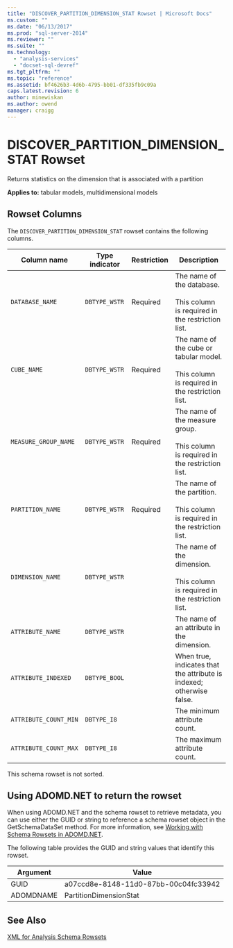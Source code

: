 ```yaml
---
title: "DISCOVER_PARTITION_DIMENSION_STAT Rowset | Microsoft Docs"
ms.custom: ""
ms.date: "06/13/2017"
ms.prod: "sql-server-2014"
ms.reviewer: ""
ms.suite: ""
ms.technology: 
  - "analysis-services"
  - "docset-sql-devref"
ms.tgt_pltfrm: ""
ms.topic: "reference"
ms.assetid: bf4626b3-4d6b-4795-bb01-df335fb9c09a
caps.latest.revision: 6
author: minewiskan
ms.author: owend
manager: craigg
---
```

# DISCOVER_PARTITION_DIMENSION_STAT Rowset
  Returns statistics on the dimension that is associated with a partition  
  
 **Applies to:** tabular models, multidimensional models  
  
## Rowset Columns  
 The `DISCOVER_PARTITION_DIMENSION_STAT` rowset contains the following columns.  
  
|Column name|Type indicator|Restriction|Description|  
|-----------------|--------------------|-----------------|-----------------|  
|`DATABASE_NAME`|`DBTYPE_WSTR`|Required|The name of the database.<br /><br /> This column is required in the restriction list.|  
|`CUBE_NAME`|`DBTYPE_WSTR`|Required|The name of the cube or tabular model.<br /><br /> This column is required in the restriction list.|  
|`MEASURE_GROUP_NAME`|`DBTYPE_WSTR`|Required|The name of the measure group.<br /><br /> This column is required in the restriction list.|  
|`PARTITION_NAME`|`DBTYPE_WSTR`|Required|The name of the partition.<br /><br /> This column is required in the restriction list.|  
|`DIMENSION_NAME`|`DBTYPE_WSTR`||The name of the dimension.<br /><br /> This column is required in the restriction list.|  
|`ATTRIBUTE_NAME`|`DBTYPE_WSTR`||The name of an attribute in the dimension.|  
|`ATTRIBUTE_INDEXED`|`DBTYPE_BOOL`||When true, indicates that the attribute is indexed; otherwise false.|  
|`ATTRIBUTE_COUNT_MIN`|`DBTYPE_I8`||The minimum attribute count.|  
|`ATTRIBUTE_COUNT_MAX`|`DBTYPE_I8`||The maximum attribute count.|  
  
 This schema rowset is not sorted.  
  
## Using ADOMD.NET to return the rowset  
 When using ADOMD.NET and the schema rowset to retrieve metadata, you can use either the GUID or string to reference a schema rowset object in the GetSchemaDataSet method. For more information, see [Working with Schema Rowsets in ADOMD.NET](../../../relational-databases/native-client-ole-db-rowsets/rowsets.md).  
  
 The following table provides the GUID and string values that identify this rowset.  
  
|Argument|Value|  
|--------------|-----------|  
|GUID|a07ccd8e-8148-11d0-87bb-00c04fc33942|  
|ADOMDNAME|PartitionDimensionStat|  
  
## See Also  
 [XML for Analysis Schema Rowsets](xml-for-analysis-schema-rowsets.md)  
  
  
